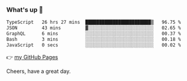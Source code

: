 ### What's up 👋

<!--START_SECTION:waka-->

```txt
TypeScript   26 hrs 27 mins  ████████████████████████▒   96.75 %
JSON         43 mins         ▓░░░░░░░░░░░░░░░░░░░░░░░░   02.65 %
GraphQL      6 mins          ░░░░░░░░░░░░░░░░░░░░░░░░░   00.37 %
Bash         3 mins          ░░░░░░░░░░░░░░░░░░░░░░░░░   00.18 %
JavaScript   0 secs          ░░░░░░░░░░░░░░░░░░░░░░░░░   00.02 %
```

<!--END_SECTION:waka-->

👉 [my GitHub Pages](https://ykzhukian.github.io)

Cheers, have a great day.

